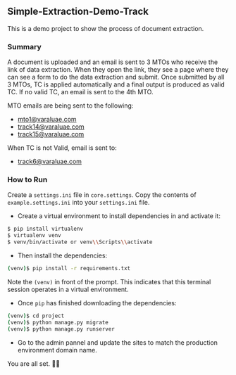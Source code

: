 ## Simple-Extraction-Demo-Track

This is a demo project to show the process of document extraction.


### Summary

A document is uploaded and an email is sent to 3 MTOs who receive the link of data
extraction. When they open the link, they see a page where they can see a form to
do the data extraction and submit. Once submitted by all 3 MTOs, TC is applied automatically
and a final output is produced as valid TC. If no valid TC, an email is sent to the 4th
MTO.

MTO emails are being sent to the following:
- mto1@varaluae.com
- track14@varaluae.com
- track15@varaluae.com

When TC is not Valid, email is sent to:
- track6@varaluae.com

### How to Run
Create a `settings.ini` file in `core.settings`.
Copy the contents of `example.settings.ini` into your `settings.ini` file.


- Create a virtual environment to install dependencies in and activate it:

```sh
$ pip install virtualenv
$ virtualenv venv
$ venv/bin/activate or venv\\Scripts\\activate 
```

- Then install the dependencies:

```sh
(venv)$ pip install -r requirements.txt
```
Note the `(venv)` in front of the prompt. This indicates that this terminal
session operates in a virtual environment.

- Once `pip` has finished downloading the dependencies:
```sh
(venv)$ cd project
(venv)$ python manage.py migrate
(venv)$ python manage.py runserver
```

- Go to the admin pannel and update the sites to match the production environment domain name.


You are all set. 👏👏



